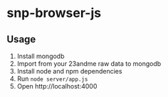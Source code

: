 # snp-browser-js

## Usage

1. Install mongodb
2. Import from your 23andme raw data to mongodb
3. Install node and npm dependencies
4. Run `node server/app.js`
5. Open http://localhost:4000

